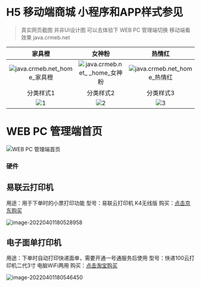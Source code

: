 # H5 移动端商城 小程序和APP样式参见

> 真实网页截图 并非UI设计图 可以去体验下 WEB PC 管理端切换 移动端看效果 java.crmeb.net

|                            家具橙                            |                            女神粉                            |                            热情红                            |                            海鲜蓝                            |                            生鲜绿                            |
| :----------------------------------------------------------: | :----------------------------------------------------------: | :----------------------------------------------------------: | :----------------------------------------------------------: | :----------------------------------------------------------: |
| ![java.crmeb.net_home_家具橙](https://cdn.jsdelivr.net/gh/xbdazz/mypic/img/202204011837940.png) | ![java.crmeb.net_ _home_女神粉](https://cdn.jsdelivr.net/gh/xbdazz/mypic/img/202204011837346.png) | ![java.crmeb.net_home_热情红](https://cdn.jsdelivr.net/gh/xbdazz/mypic/img/202204011838767.png) | ![java.crmeb.net_ _home_海鲜蓝](https://cdn.jsdelivr.net/gh/xbdazz/mypic/img/202204011844869.png) | ![java.crmeb.net_home_生鲜绿](https://cdn.jsdelivr.net/gh/xbdazz/mypic/img/202204011838955.png) |
|                          分类样式1                           |                          分类样式2                           |                          分类样式3                           |                          分类样式4                           |                                                              |
| ![1](https://cdn.jsdelivr.net/gh/xbdazz/mypic/img/202204011908502.png) | ![2](https://cdn.jsdelivr.net/gh/xbdazz/mypic/img/202204011906594.png) | ![3](https://cdn.jsdelivr.net/gh/xbdazz/mypic/img/202204011907808.png) | ![4](https://cdn.jsdelivr.net/gh/xbdazz/mypic/img/202204011907677.png) |                                                              |



# WEB PC 管理端首页

![WEB PC 管理端首页](https://cdn.jsdelivr.net/gh/xbdazz/mypic/img/202204011831028.png)

### 硬件

## 易联云打印机

用途：用于下单时的小票打印功能
型号：易联云打印机 K4无线版
购买：[点击京东购买](https://item.m.jd.com/product/100007033765.html?&utm_source=iosapp&utm_medium=appshare&utm_campaign=t_335139774&utm_term=CopyURL&ad_od=share&gx=RnFjwm5dOzOIn9QUrYN1WCQg9rte)

![image-20220401180528958](https://cdn.jsdelivr.net/gh/xbdazz/mypic/img/202204011805051.png)

## 电子面单打印机

用途：下单时自动打印快递面单，需要开通一号通服务后使用
型号：快递100云打印机二代3寸 电脑WiFi两用
购买：[点击淘宝购买](https://m.tb.cn/h.fmJ2ir5?tk=xOOZ2eSjt4S)

![image-20220401180546450](https://cdn.jsdelivr.net/gh/xbdazz/mypic/img/202204011805475.png)